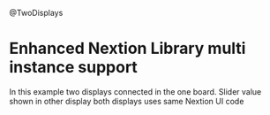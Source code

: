 ﻿@TwoDisplays

# Enhanced Nextion Library multi instance support

In this example two displays connected in the one board.
Slider value shown in other display both displays uses same Nextion UI code